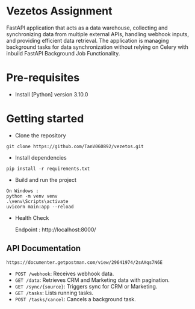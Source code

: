 # Vezetos Assignment
FastAPI application that acts as a data warehouse, collecting and synchronizing data from multiple external APIs, handling webhook inputs, and providing efficient data retrieval. The application is managing background tasks for data synchronization without relying on Celery with inbuild FastAPI Background Job Functionality.

# Pre-requisites

- Install [Python] version 3.10.0

# Getting started

- Clone the repository

```
git clone https://github.com/TanV060892/vezetos.git
```

- Install dependencies

```
pip install -r requirements.txt
```

- Build and run the project

```
On Windows :
python -m venv venv
.\venv\Scripts\activate
uvicorn main:app --reload
```


- Health Check

  Endpoint : http://localhost:8000/

## API Documentation

```
https://documenter.getpostman.com/view/29641974/2sAXqs7N6E

```

- `POST /webhook`: Receives webhook data.
- `GET /data`: Retrieves CRM and Marketing data with pagination.
- `GET /sync/{source}`: Triggers sync for CRM or Marketing.
- `GET /tasks`: Lists running tasks.
- `POST /tasks/cancel`: Cancels a background task.
